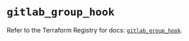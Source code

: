 # `gitlab_group_hook`

Refer to the Terraform Registry for docs: [`gitlab_group_hook`](https://registry.terraform.io/providers/gitlabhq/gitlab/17.2.0/docs/resources/group_hook).
